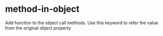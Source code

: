 # method-in-object
Add function to the object call methods.
Use this keyword to refer the value from the original object property
